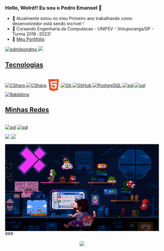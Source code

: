 ### Hello, Wolrd!! Eu sou o Pedro Emanoel 👋


- 🔭 Atualmente estou no meu Primeiro ano trabalhando como desenvolvedor está sendo incrivel !
- 🌱 Cursando Engenharia da Computacao - UNIFEV - Votuporanga/SP - Turma 2018 -2022!
- 📜 <a href="https://github.com/pedro-emanoeltech?tab=repositories" target="_blank" rel="external">Meu Portifólio</a></br>



<div align="left">
  <a href="https://github.com/pedro-emanoeltech">
  <img height="140em" src="https://github-readme-stats.vercel.app/api?username=pedro-emanoeltech&show_icons=true&theme=dark&locale=en" alt="edmilsondmx"/>
  <img height="140em" src="https://github-readme-stats.vercel.app/api/top-langs/?username=pedro-emanoeltech&layout=compact&langs_count=7&theme=dark"/>
</div>
<h2>Tecnologias</h1>
<div style="display: inline_block"><br>
 
  <img align="center" alt="CSharp" height="40" width="40" src="https://cdn-icons-png.flaticon.com/512/6132/6132221.png">
  <img align="center" alt="CSharp" height="40" width="40" src="https://adrianwilczynski.gallerycdn.vsassets.io/extensions/adrianwilczynski/asp-net-core-snippet-pack/1.51.0/1586892181474/Microsoft.VisualStudio.Services.Icons.Default">
  <img align="center" alt="HTML" height="40" width="40" src="https://raw.githubusercontent.com/devicons/devicon/master/icons/html5/html5-original.svg">
  <img align="center" alt="Git" height="40" width="40" src="https://cdn.jsdelivr.net/gh/devicons/devicon/icons/git/git-original.svg">
  <img align="center" alt="GitHub" height="40" width="40" src="https://user-images.githubusercontent.com/3369400/139447912-e0f43f33-6d9f-45f8-be46-2df5bbc91289.png">
   <img align="center" alt="PostgreSQL" height="45" width="45" src="https://user-images.githubusercontent.com/51706758/199855865-dd907055-7e38-418e-b4a4-c9e5b6a78077.png">
  <img align="center" alt="sql" height="45" width="45" src="https://cdn-icons-png.flaticon.com/512/4492/4492311.png">
  <img align="center" alt="sql" height="45" width="45" src="https://cdn-icons-png.flaticon.com/512/1199/1199128.png">
  <img align="center" alt="Rabbitmq" height="45" width="45" src="https://cdn.freebiesupply.com/logos/large/2x/rabbitmq-logo-png-transparent.png">
 
  
  
</div>
  
  ##
  
<div> 
  

  
<h2>Minhas Redes</h1>
<div style="display: inline_block"><br>
  <a href="https://www.youtube.com/channel/UCoBLz9kZPUiRBdXXNYyZiIA" >  <img align="center" alt="sql" height="45" width="45" src="https://cdn-icons-png.flaticon.com/512/1384/1384060.png"></a>
  <a href = "mailto:pedro.emanoeltech@hotmail.com">  <img align="center" alt="sql" height="45" width="45" src="https://cdn-icons-png.flaticon.com/512/732/732223.png">

  
  <a href="https://www.linkedin.com/in/pedro-emanoel-tech/" target="_blank"><img src="https://img.shields.io/badge/-LinkedIn-%230077B5?style=for-the-badge&logo=linkedin&logoColor=white" target="_blank"></a>
  <a href="https://www.facebook.com/pedro.emanueltech" target="_blank"><img src="https://img.shields.io/badge/Facebook-1877F2?style=for-the-badge&logo=facebook&logoColor=white" target="_blank"></a>
 
</div>

<div>
  
  <img align="center" alt="mario" max-width="500em" src="https://github.com/edmilsondmx/projeto-portifolio/blob/main/imagem/IMG_0800.GIF?raw=true">
    
</div>
  ###
  <p align="center"><img align="center" src="https://profile-counter.glitch.me/{edmilsondmx}/count.svg" /></p> 


